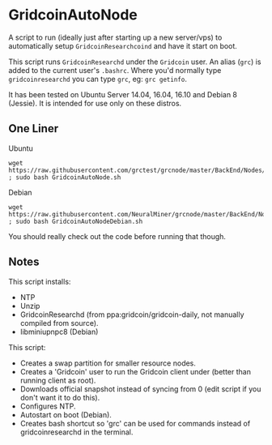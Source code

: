 GridcoinAutoNode
===============

A script to run (ideally just after starting up a new server/vps) to automatically setup `GridcoinResearchcoind` and have it start on boot.

This script runs `GridcoinResearchd` under the `Gridcoin` user. An alias (`grc`) is added to the current user's `.bashrc`. Where you'd normally type `gridcoinresearchd` you can type `grc`, eg: `grc getinfo`.

It has been tested on Ubuntu Server 14.04, 16.04, 16.10 and Debian 8 (Jessie). It is intended for use only on these distros.

One Liner
---------
Ubuntu

    wget https://raw.githubusercontent.com/grctest/grcnode/master/BackEnd/Nodes/AutoNode/GridcoinAutoNode.sh ; sudo bash GridcoinAutoNode.sh
Debian  

    wget https://raw.githubusercontent.com/NeuralMiner/grcnode/master/BackEnd/Nodes/AutoNode/GridcoinAutoNodeDebian.sh ; sudo bash GridcoinAutoNodeDebian.sh

You should really check out the code before running that though.

Notes
-----

This script installs:
- NTP
- Unzip
- GridcoinResearchd (from ppa:gridcoin/gridcoin-daily, not manually compiled from source).
- libminiupnpc8 (Debian)

This script:
- Creates a swap partition for smaller resource nodes.
- Creates a 'Gridcoin' user to run the Gridcoin client under (better than running client as root).
- Downloads official snapshot instead of syncing from 0 (edit script if you don't want it to do this).
- Configures NTP.
- Autostart on boot (Debian).
- Creates bash shortcut so 'grc' can be used for commands instead of gridcoinresearchd in the terminal.
